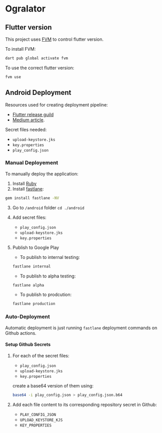 # Ogralator

## Flutter version

This project uses [FVM](https://fvm.app/) to control flutter version.

To install FVM:

```bash
dart pub global activate fvm
```

To use the correct flutter version:

```bash
fvm use
```

## Android Deployment

Resources used for creating deployment pipeline:
- [Flutter release guild](https://docs.flutter.dev/deployment/android)
- [Medium article](https://medium.com/scalereal/automate-publishing-app-to-the-google-play-store-with-github-actions-fastlane-ac9104712486).

Secret files needed:
- `upload-keystore.jks`
- `key.properties`
- `play_config.json`

### Manual Deployement

To manually deploy the application:

1. Install [Ruby](https://www.ruby-lang.org/)
2. Install [fastlane](https://docs.fastlane.tools/):

  ```bash
  gem install fastlane -NV
  ```

3. Go to `/android` folder `cd ./android`
4. Add secret files:
   - `play_config.json`
   - `upload-keystore.jks`
   - `key.properties`
5. Publish to Google Play
   - To publish to internal testing:

    ```bash
    fastlane internal
    ```

   - To publish to alpha testing:

    ```bash
    fastlane alpha
    ```

   - To publish to prodcution:

    ```bash
    fastlane production
    ```

### Auto-Deployment

Automatic deployment is just running `fastlane` deployment commands on Github actions.

#### Setup Github Secrets
1. For each of the secret files:

   - `play_config.json`
   - `upload-keystore.jks`
   - `key.properties`

   create a base64 version of them using:

   ```bash
   base64 -i play_config.json > play_config.json.b64
   ```

2. Add each file content to its corresponding repository secret in Github:

   - `PLAY_CONFIG_JSON`
   - `UPLOAD_KEYSTORE_KJS`
   - `KEY_PROPERTIES`


